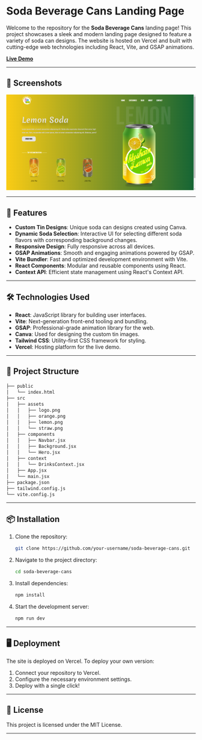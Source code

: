 # Soda Beverage Cans Landing Page

Welcome to the repository for the **Soda Beverage Cans** landing page! This project showcases a sleek and modern landing page designed to feature a variety of soda can designs. The website is hosted on Vercel and built with cutting-edge web technologies including React, Vite, and GSAP animations.

[**Live Demo**](#) <!-- Replace `#` with your Vercel live link -->

---

## 📸 Screenshots

![Landing Page](./public/soda.png) <!-- Replace `./path-to-your-image.png` with the actual path to your screenshot -->

---

## 🚀 Features

- **Custom Tin Designs**: Unique soda can designs created using Canva.
- **Dynamic Soda Selection**: Interactive UI for selecting different soda flavors with corresponding background changes.
- **Responsive Design**: Fully responsive across all devices.
- **GSAP Animations**: Smooth and engaging animations powered by GSAP.
- **Vite Bundler**: Fast and optimized development environment with Vite.
- **React Components**: Modular and reusable components using React.
- **Context API**: Efficient state management using React's Context API.

---

## 🛠️ Technologies Used

- **React**: JavaScript library for building user interfaces.
- **Vite**: Next-generation front-end tooling and bundling.
- **GSAP**: Professional-grade animation library for the web.
- **Canva**: Used for designing the custom tin images.
- **Tailwind CSS**: Utility-first CSS framework for styling.
- **Vercel**: Hosting platform for the live demo.

---

## 📂 Project Structure

```
├── public
│   └── index.html
├── src
│   ├── assets
│   │   ├── logo.png
│   │   ├── orange.png
│   │   ├── lemon.png
│   │   └── straw.png
│   ├── components
│   │   ├── Navbar.jsx
│   │   ├── Background.jsx
│   │   └── Hero.jsx
│   ├── context
│   │   └── DrinksContext.jsx
│   ├── App.jsx
│   └── main.jsx
├── package.json
├── tailwind.config.js
└── vite.config.js
```

---

## 📦 Installation

1. Clone the repository:
   ```bash
   git clone https://github.com/your-username/soda-beverage-cans.git
   ```
2. Navigate to the project directory:
   ```bash
   cd soda-beverage-cans
   ```
3. Install dependencies:
   ```bash
   npm install
   ```
4. Start the development server:
   ```bash
   npm run dev
   ```

---

## 🖥️ Deployment

The site is deployed on Vercel. To deploy your own version:

1. Connect your repository to Vercel.
2. Configure the necessary environment settings.
3. Deploy with a single click!

---

## 📜 License

This project is licensed under the MIT License.

---
